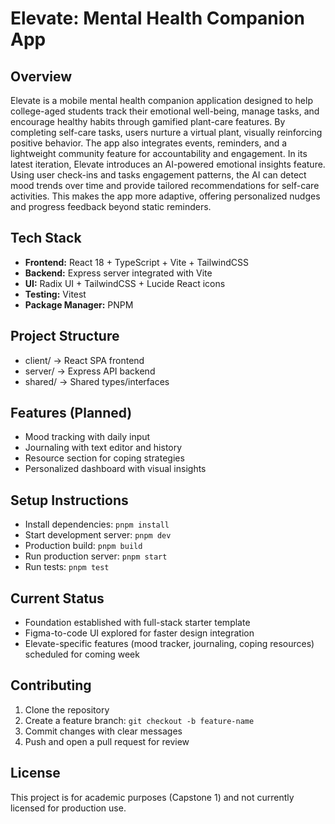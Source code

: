 # Elevate: Mental Health Companion App
## Overview
Elevate is a mobile mental health companion application designed to help college-aged students track their emotional well-being, manage tasks, and encourage healthy habits through gamified plant-care features. By completing self-care tasks, users nurture a virtual plant, visually reinforcing positive behavior. The app also integrates events, reminders, and a lightweight community feature for accountability and engagement. 
In its latest iteration, Elevate introduces an AI-powered emotional insights feature. Using user check-ins and tasks engagement patterns, the AI can detect mood trends over time and provide tailored recommendations for self-care activities. This makes the app more adaptive, offering personalized nudges and progress feedback beyond static reminders. 

## Tech Stack
- **Frontend:** React 18 + TypeScript + Vite + TailwindCSS
- **Backend:** Express server integrated with Vite
- **UI:** Radix UI + TailwindCSS + Lucide React icons
- **Testing:** Vitest
- **Package Manager:** PNPM
## Project Structure
- client/ → React SPA frontend
- server/ → Express API backend
- shared/ → Shared types/interfaces
## Features (Planned)
- Mood tracking with daily input
- Journaling with text editor and history
- Resource section for coping strategies
- Personalized dashboard with visual insights
## Setup Instructions
- Install dependencies: `pnpm install`
- Start development server: `pnpm dev`
- Production build: `pnpm build`
- Run production server: `pnpm start`
- Run tests: `pnpm test`
## Current Status 
- Foundation established with full-stack starter template
- Figma-to-code UI explored for faster design integration
- Elevate-specific features (mood tracker, journaling, coping resources) scheduled for coming week
## Contributing
1. Clone the repository
2. Create a feature branch: `git checkout -b feature-name`
3. Commit changes with clear messages
4. Push and open a pull request for review
## License
This project is for academic purposes (Capstone 1) and not currently licensed for production use.
